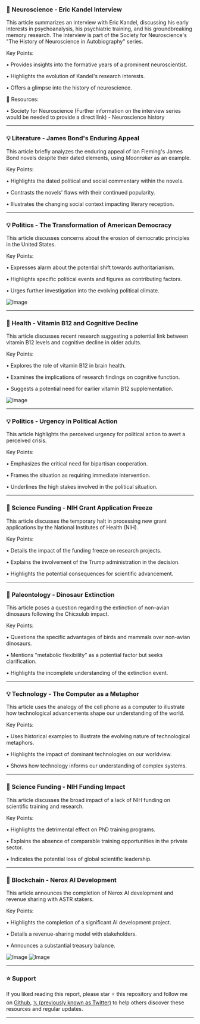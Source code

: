 ### 🧠 Neuroscience - Eric Kandel Interview

This article summarizes an interview with Eric Kandel, discussing his early interests in psychoanalysis, his psychiatric training, and his groundbreaking memory research.  The interview is part of the Society for Neuroscience's "The History of Neuroscience in Autobiography" series.

Key Points:

•  Provides insights into the formative years of a prominent neuroscientist.

•  Highlights the evolution of Kandel's research interests.

•  Offers a glimpse into the history of neuroscience.


🔗 Resources:

•  Society for Neuroscience (Further information on the interview series would be needed to provide a direct link) - Neuroscience history


---

### 💡 Literature - James Bond's Enduring Appeal

This article briefly analyzes the enduring appeal of Ian Fleming's James Bond novels despite their dated elements, using *Moonraker* as an example.

Key Points:

•  Highlights the dated political and social commentary within the novels.

•  Contrasts the novels' flaws with their continued popularity.

•  Illustrates the changing social context impacting literary reception.


---

### 💡 Politics - The Transformation of American Democracy

This article discusses concerns about the erosion of democratic principles in the United States.

Key Points:

•  Expresses alarm about the potential shift towards authoritarianism.

•  Highlights specific political events and figures as contributing factors.

•  Urges further investigation into the evolving political climate.


![Image](https://pbs.twimg.com/media/GkexoZ8XMAA2kYm?format=jpg&name=small)


---

### 🧠 Health - Vitamin B12 and Cognitive Decline

This article discusses recent research suggesting a potential link between vitamin B12 levels and cognitive decline in older adults.

Key Points:

•  Explores the role of vitamin B12 in brain health.

•  Examines the implications of research findings on cognitive function.

•  Suggests a potential need for earlier vitamin B12 supplementation.


![Image](https://pbs.twimg.com/ext_tw_video_thumb/1893502899507863553/pu/img/xi29BtWK7DV-hmtF.jpg)


---

### 💡 Politics -  Urgency in Political Action

This article highlights the perceived urgency for political action to avert a perceived crisis.

Key Points:

•  Emphasizes the critical need for bipartisan cooperation.

•  Frames the situation as requiring immediate intervention.

•  Underlines the high stakes involved in the political situation.


---

### 🤖 Science Funding - NIH Grant Application Freeze

This article discusses the temporary halt in processing new grant applications by the National Institutes of Health (NIH).

Key Points:

•  Details the impact of the funding freeze on research projects.

•  Explains the involvement of the Trump administration in the decision.

•  Highlights the potential consequences for scientific advancement.


---

### 🦖 Paleontology - Dinosaur Extinction

This article poses a question regarding the extinction of non-avian dinosaurs following the Chicxulub impact.

Key Points:

•  Questions the specific advantages of birds and mammals over non-avian dinosaurs.

•  Mentions "metabolic flexibility" as a potential factor but seeks clarification.

•  Highlights the incomplete understanding of the extinction event.


---

### 💡 Technology - The Computer as a Metaphor

This article uses the analogy of the cell phone as a computer to illustrate how technological advancements shape our understanding of the world.

Key Points:

•  Uses historical examples to illustrate the evolving nature of technological metaphors.

•  Highlights the impact of dominant technologies on our worldview.

•  Shows how technology informs our understanding of complex systems.


---

### 🤖 Science Funding - NIH Funding Impact

This article discusses the broad impact of a lack of NIH funding on scientific training and research.

Key Points:

•  Highlights the detrimental effect on PhD training programs.

•  Explains the absence of comparable training opportunities in the private sector.

•  Indicates the potential loss of global scientific leadership.


---

### 🚀  Blockchain - Nerox AI Development

This article announces the completion of Nerox AI development and revenue sharing with ASTR stakers.

Key Points:

•  Highlights the completion of a significant AI development project.

•  Details a revenue-sharing model with stakeholders.

•  Announces a substantial treasury balance.


![Image](https://pbs.twimg.com/media/GkZ_lGjXAAAqdeA?format=jpg&name=small)
![Image](https://pbs.twimg.com/amplify_video_thumb/1893288647614418945/img/BRRmmDrQicH7fd4e?format=jpg&name=240x240)


---

### ⭐️ Support

If you liked reading this report, please star ⭐️ this repository and follow me on [Github](https://github.com/Drix10), [𝕏 (previously known as Twitter)](https://x.com/DRIX_10_) to help others discover these resources and regular updates.

---